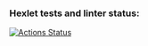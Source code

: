 ### Hexlet tests and linter status:
[![Actions Status](https://github.com/BaronDeFitenbah/devops-for-programmers-project-77/actions/workflows/hexlet-check.yml/badge.svg)](https://github.com/BaronDeFitenbah/devops-for-programmers-project-77/actions)